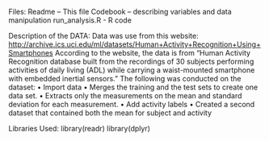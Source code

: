 Files:
Readme – This file
Codebook – describing variables and data manipulation
run_analysis.R  - R code

Description of the DATA:
Data was use from this website:
http://archive.ics.uci.edu/ml/datasets/Human+Activity+Recognition+Using+Smartphones
According to the website, the data is from “Human Activity Recognition database built from the recordings of 30 subjects performing activities of daily living (ADL) while carrying a waist-mounted smartphone with embedded inertial sensors.”
The following was conducted on the dataset:
•	Import data
•	Merges the training and the test sets to create one data set.
•	Extracts only the measurements on the mean and standard deviation for each measurement.
•	Add activity labels 
•	Created a second dataset that contained both the mean for subject and activity

Libraries Used:
library(readr)
library(dplyr) 
 
